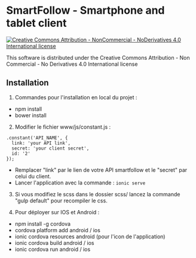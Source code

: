 # SmartFollow - Smartphone and tablet client

[![Creative Commons Attribution - NonCommercial - NoDerivatives 4.0 International license](https://i.creativecommons.org/l/by-nc-nd/4.0/88x31.png)](https://creativecommons.org/licenses/by-nc-nd/4.0/)

This software is distributed under the Creative Commons Attribution - Non Commercial - No Derivatives 4.0 International license

## Installation

1. Commandes pour l'installation en local du projet : 

 * npm install
 * bower install

2. Modifier le fichier www/js/constant.js :
  
  ```
  .constant('API_NAME', {
  	link: 'your API link',
  	secret: 'your client secret',
  	id: '2'
  });
  ```
  * Remplacer "link" par le lien de votre API smartfollow et le "secret" par celui du client.
  * Lancer l'application avec la commande : `ionic serve`

3. Si vous modifiez le scss dans le dossier scss/ lancez la commande "gulp default" pour recompiler le css.

4. Pour déployer sur IOS et Android : 

 * npm install -g cordova
 * cordova platform add android / ios
 * ionic cordova resources android (pour l'icon de l'application)
 * ionic cordova build android / ios
 * ionic cordova run android / ios

